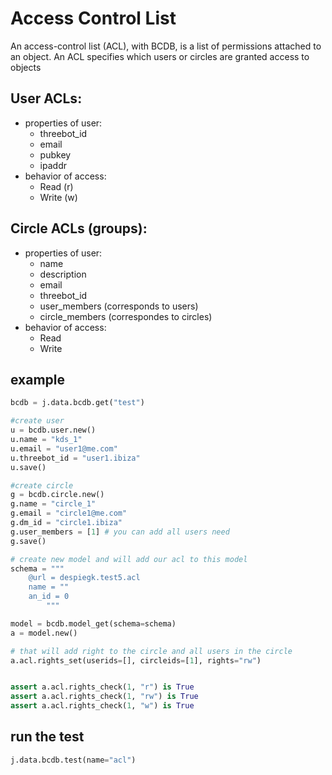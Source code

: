 # Access Control List
An access-control list (ACL), with  BCDB, is a list of permissions attached to an object. An ACL specifies which users or circles are granted access to objects

## User ACLs:
  - properties of user:
    - threebot_id
    - email
    - pubkey
    - ipaddr
  - behavior of access:
    - Read (r)
    - Write (w)
 
## Circle ACLs (groups):
  - properties of user:
    - name
    - description
    - email
    - threebot_id
    - user_members (corresponds to users)
    - circle_members (correspondes to circles)
  - behavior of access:
    - Read
    - Write


## example 

```python
bcdb = j.data.bcdb.get("test")

#create user
u = bcdb.user.new()
u.name = "kds_1"
u.email = "user1@me.com" 
u.threebot_id = "user1.ibiza"
u.save()

#create circle
g = bcdb.circle.new()
g.name = "circle_1"
g.email = "circle1@me.com"
g.dm_id = "circle1.ibiza"
g.user_members = [1] # you can add all users need
g.save()

# create new model and will add our acl to this model
schema = """
    @url = despiegk.test5.acl
    name = "" 
    an_id = 0
        """

model = bcdb.model_get(schema=schema)
a = model.new()

# that will add right to the circle and all users in the circle
a.acl.rights_set(userids=[], circleids=[1], rights="rw")


assert a.acl.rights_check(1, "r") is True
assert a.acl.rights_check(1, "rw") is True
assert a.acl.rights_check(1, "w") is True


```

## run the test 
``` python 
j.data.bcdb.test(name="acl")
```
